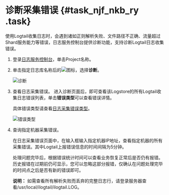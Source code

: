 # 诊断采集错误 {#task_njf_nkb_ry .task}

使用Logtail收集日志时，会遇到诸如正则解析失败、文件路径不正确、流量超过Shard服务能力等错误，日志服务控制台提供诊断功能，支持诊断Logtail日志收集错误。

1.  登录[日志服务控制台](https://sls.console.aliyun.com)，单击Project名称。 
2.  单击指定日志库名称后的![](http://static-aliyun-doc.oss-cn-hangzhou.aliyuncs.com/assets/img/13084/156560274254344_zh-CN.png)图标，选择**诊断**。 

    ![诊断](images/5337_zh-CN.png "诊断")

3.  查看日志采集错误。 进入诊断页面后，即可查看该Logstore的所有Logtail收集日志错误列表，单击**错误类型**可以查看错误详情。

    具体错误类型请查看[日志采集错误类型](intl.zh-CN/常见问题/日志采集/日志采集错误类型.md)。

    ![错误类型](images/5338_zh-CN.png "查看采集错误")

4.  查询指定机器采集错误。 

    在日志采集错误页面中，在输入框输入指定机器IP地址，查看指定机器的所有采集错误。其中Logtail上报错误信息的时间间隔为5分钟。

    处理问题完毕后，根据错误统计时间可以查看业务恢复正常后是否仍有报错。历史报错在过期前仍可显示，您可以忽略这部分报错，仅确认在问题处理完毕的时间点之后是否有新的错误即可。

    **说明：** 如需查看所有解析失败而丢弃的完整日志行，请登录服务器查看/usr/local/ilogtail/ilogtail.LOG。


